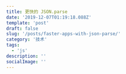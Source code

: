 ```yaml
---
title: 更快的 JSON.parse
date: '2019-12-07T01:19:18.088Z'
template: 'post'
draft: false
slug: '/posts/faster-apps-with-json-parse/'
category: '技术'
tags:
  - 'js'
description: ''
socialImage: ''
---
```

